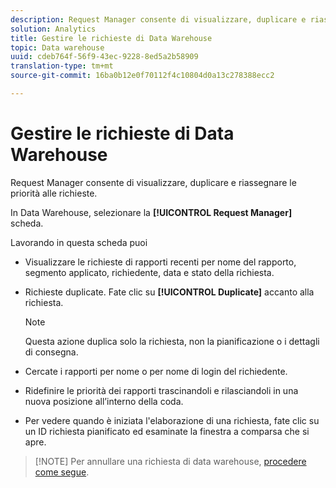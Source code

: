 ```yaml
---
description: Request Manager consente di visualizzare, duplicare e riassegnare le priorità alle richieste.
solution: Analytics
title: Gestire le richieste di Data Warehouse
topic: Data warehouse
uuid: cdeb764f-56f9-43ec-9228-8ed5a2b58909
translation-type: tm+mt
source-git-commit: 16ba0b12e0f70112f4c10804d0a13c278388ecc2

---
```



# Gestire le richieste di Data Warehouse

Request Manager consente di visualizzare, duplicare e riassegnare le priorità alle richieste.

In Data Warehouse, selezionare la **[!UICONTROL Request Manager]** scheda.

Lavorando in questa scheda puoi

* Visualizzare le richieste di rapporti recenti per nome del rapporto, segmento applicato, richiedente, data e stato della richiesta.
* Richieste duplicate. Fate clic su **[!UICONTROL Duplicate]** accanto alla richiesta.

   >[!NOTE]
   >
   >Questa azione duplica solo la richiesta, non la pianificazione o i dettagli di consegna.

* Cercate i rapporti per nome o per nome di login del richiedente.
* Ridefinire le priorità dei rapporti trascinandoli e rilasciandoli in una nuova posizione all’interno della coda.
* Per vedere quando è iniziata l'elaborazione di una richiesta, fate clic su un ID richiesta pianificato ed esaminate la finestra a comparsa che si apre.

> [!NOTE] Per annullare una richiesta di data warehouse, [procedere come segue](https://helpx.adobe.com/analytics/kb/cancel-data-warehouse-requests.html).

